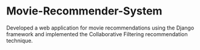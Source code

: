 # Movie-Recommender-System
Developed a web application for movie recommendations using the Django framework and implemented the Collaborative Filtering recommendation technique.
